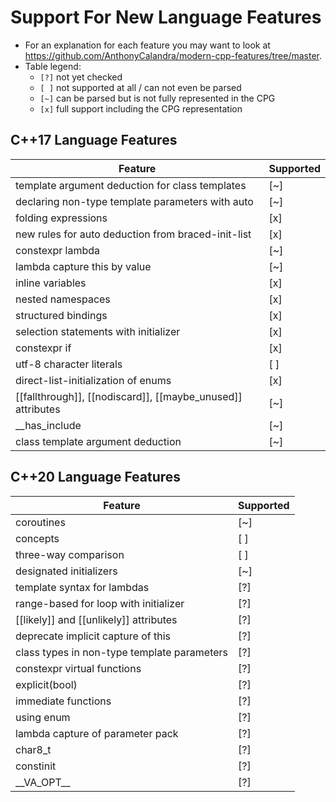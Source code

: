 # Support For New Language Features

- For an explanation for each feature you may want to look at https://github.com/AnthonyCalandra/modern-cpp-features/tree/master.
- Table legend:
  - `[?]` not yet checked
  - `[ ]` not supported at all / can not even be parsed
  - `[~]` can be parsed but is not fully represented in the CPG
  - `[x]` full support including the CPG representation

## C++17 Language Features

| Feature                                                                 | Supported |
|-------------------------------------------------------------------------|-----------|
| template argument deduction for class templates                         | [~]       |
| declaring non-type template parameters with auto                        | [~]       |
| folding expressions                                                     | [x]       |
| new rules for auto deduction from braced-init-list                      | [x]       |
| constexpr lambda                                                        | [~]       |
| lambda capture this by value                                            | [~]       |
| inline variables                                                        | [x]       |
| nested namespaces                                                       | [x]       |
| structured bindings                                                     | [x]       |
| selection statements with initializer                                   | [x]       |
| constexpr if                                                            | [x]       |
| utf-8 character literals                                                | [ ]       |
| direct-list-initialization of enums                                     | [x]       |
| \[\[fallthrough\]\], \[\[nodiscard\]\], \[\[maybe_unused\]\] attributes | [~]       |
| \_\_has_include                                                         | [~]       |
| class template argument deduction                                       | [~]       |

## C++20 Language Features

| Feature                                        | Supported |
|------------------------------------------------|-----------|
| coroutines                                     | [~]       |
| concepts                                       | [ ]       |
| three-way comparison                           | [ ]       |
| designated initializers                        | [~]       |
| template syntax for lambdas                    | [?]       |
| range-based for loop with initializer          | [?]       |
| \[\[likely\]\] and \[\[unlikely\]\] attributes | [?]       |
| deprecate implicit capture of this             | [?]       |
| class types in non-type template parameters    | [?]       |
| constexpr virtual functions                    | [?]       |
| explicit(bool)                                 | [?]       |
| immediate functions                            | [?]       |
| using enum                                     | [?]       |
| lambda capture of parameter pack               | [?]       |
| char8_t                                        | [?]       |
| constinit                                      | [?]       |
| \_\_VA_OPT\_\_                                 | [?]       |
